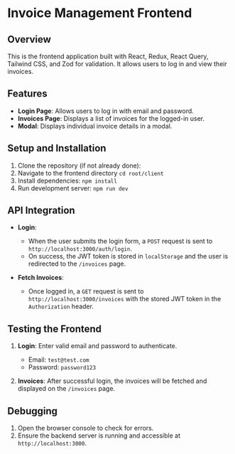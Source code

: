 # Invoice Management Frontend

## Overview

This is the frontend application built with React, Redux, React Query, Tailwind CSS, and Zod for validation. It allows users to log in and view their invoices.

## Features

- **Login Page**: Allows users to log in with email and password.
- **Invoices Page**: Displays a list of invoices for the logged-in user.
- **Modal**: Displays individual invoice details in a modal.

## Setup and Installation

1. Clone the repository (if not already done):
2. Navigate to the frontend directory `cd root/client`
3. Install dependencies: `npm install`
4. Run development server: `npm run dev`

## API Integration

- **Login**:
    - When the user submits the login form, a `POST` request is sent to `http://localhost:3000/auth/login`.
    - On success, the JWT token is stored in `localStorage` and the user is redirected to the `/invoices` page.

- **Fetch Invoices**:
    - Once logged in, a `GET` request is sent to `http://localhost:3000/invoices` with the stored JWT token in the `Authorization` header.

## Testing the Frontend

1. **Login**: Enter valid email and password to authenticate.
    - Email: `test@test.com`
    - Password: `password123`

2. **Invoices**: After successful login, the invoices will be fetched and displayed on the `/invoices` page.

## Debugging

1. Open the browser console to check for errors.
2. Ensure the backend server is running and accessible at `http://localhost:3000`.

